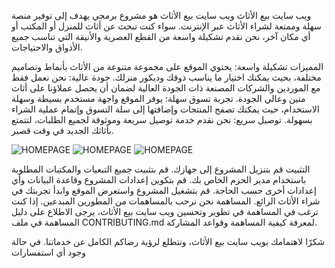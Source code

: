 ويب سايت بيع الأثاث
ويب سايت بيع الأثاث هو مشروع برمجي يهدف إلى توفير منصة سهلة وممتعة لشراء الأثاث عبر الإنترنت. سواء كنت تبحث عن أثاث للمنزل أو المكتب أو أي مكان آخر، نحن نقدم تشكيلة واسعة من القطع العصرية والأنيقة التي تناسب جميع الأذواق والاحتياجات.

المميزات
تشكيلة واسعة: يحتوي الموقع على مجموعة متنوعة من الأثاث بأنماط وتصاميم مختلفة، بحيث يمكنك اختيار ما يناسب ذوقك وديكور منزلك.
جودة عالية: نحن نعمل فقط مع الموردين والشركات المصنعة ذات الجودة العالية لضمان أن يحصل عملاؤنا على أثاث متين وعالي الجودة.
تجربة تسوق سهلة: يوفر الموقع واجهة مستخدم بسيطة وسهلة الاستخدام، حيث يمكنك تصفح المنتجات وإضافتها إلى سلة التسوق وإتمام عملية الشراء بسهولة.
توصيل سريع: نحن نقدم خدمة توصيل سريعة وموثوقة لجميع الطلبات، لتتمتع بأثاثك الجديد في وقت قصير.

![HOMEPAGE](images-container/mainpage.png)
![HOMEPAGE](images-container/main2.png)
![HOMEPAGE](images-container/main3.png)






التثبيت
قم بتنزيل المشروع إلى جهازك.
قم بتثبيت جميع التبعيات والمكتبات المطلوبة باستخدام مدير الحزم الخاص بك.
قم بتكوين إعدادات المشروع وقاعدة البيانات وأي إعدادات أخرى حسب الحاجة.
قم بتشغيل المشروع واستعرض الموقع وابدأ تجربتك في شراء الأثاث الرائع.
المساهمة
نحن نرحب بالمساهمات من المطورين المبدعين. إذا كنت ترغب في المساهمة في تطوير وتحسين ويب سايت بيع الأثاث، يرجى الاطلاع على دليل المساهمة في ملف CONTRIBUTING.md لمعرفة كيفية المساهمة وقواعد المشاركة.

شكرًا لاهتمامك بويب سايت بيع الأثاث، ونتطلع لرؤية رضاكم الكامل عن خدماتنا. في حالة وجود أي استفسارات

